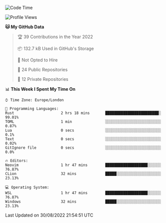 <!--START_SECTION:waka-->
![Code Time](http://img.shields.io/badge/Code%20Time-224%20hrs%207%20mins-blue)

![Profile Views](http://img.shields.io/badge/Profile%20Views-0-blue)

**🐱 My GitHub Data** 

> 🏆 39 Contributions in the Year 2022
 > 
> 📦 132.7 kB Used in GitHub's Storage 
 > 
> 🚫 Not Opted to Hire
 > 
> 📜 24 Public Repositories 
 > 
> 🔑 12 Private Repositories  
 > 
📊 **This Week I Spent My Time On** 

```text
⌚︎ Time Zone: Europe/London

💬 Programming Languages: 
Rust                     2 hrs 18 mins       ████████████████████████░   99.01% 
TOML                     1 min               ░░░░░░░░░░░░░░░░░░░░░░░░░   0.87% 
Lua                      0 secs              ░░░░░░░░░░░░░░░░░░░░░░░░░   0.1% 
Text                     0 secs              ░░░░░░░░░░░░░░░░░░░░░░░░░   0.02% 
GitIgnore file           0 secs              ░░░░░░░░░░░░░░░░░░░░░░░░░   0.0%

🔥 Editors: 
Neovim                   1 hr 47 mins        ███████████████████░░░░░░   76.87% 
CLion                    32 mins             █████░░░░░░░░░░░░░░░░░░░░   23.13%

💻 Operating System: 
WSL                      1 hr 47 mins        ███████████████████░░░░░░   76.87% 
Windows                  32 mins             █████░░░░░░░░░░░░░░░░░░░░   23.13%

```


 Last Updated on 30/08/2022 21:54:51 UTC
<!--END_SECTION:waka-->